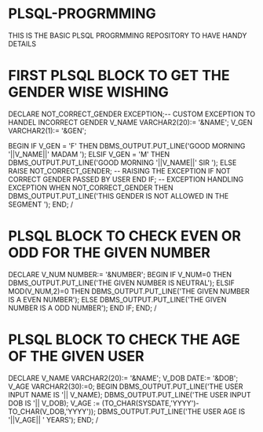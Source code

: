 # PLSQL-PROGRMMING
THIS IS THE BASIC PLSQL PROGRMMING REPOSITORY TO HAVE HANDY DETAILS 


# FIRST PLSQL BLOCK TO GET THE GENDER WISE WISHING 

DECLARE
    NOT_CORRECT_GENDER EXCEPTION;-- CUSTOM EXCEPTION TO HANDEL INCORRECT GENDER
    V_NAME VARCHAR2(20):= '&NAME';
    V_GEN VARCHAR2(1):= '&GEN';
    
BEGIN
    IF V_GEN = 'F' THEN
        DBMS_OUTPUT.PUT_LINE('GOOD MORNING '||V_NAME||' MADAM ');
    ELSIF V_GEN = 'M' THEN
         DBMS_OUTPUT.PUT_LINE('GOOD MORNING '||V_NAME||' SIR ');
    ELSE 
        RAISE NOT_CORRECT_GENDER; -- RAISING THE EXCEPTION IF NOT CORRECT GENDER PASSED BY USER
    END IF;
      -- EXCEPTION HANDLING
EXCEPTION
        WHEN NOT_CORRECT_GENDER  THEN
            DBMS_OUTPUT.PUT_LINE('THIS GENDER IS NOT ALLOWED IN THE SEGMENT ');
END;
/


# PLSQL BLOCK TO CHECK EVEN OR ODD FOR THE GIVEN NUMBER
DECLARE
    V_NUM NUMBER:= '&NUMBER';
BEGIN
    IF V_NUM=0 THEN
        DBMS_OUTPUT.PUT_LINE('THE GIVEN NUMBER IS NEUTRAL');
    ELSIF MOD(V_NUM,2)=0 THEN
        DBMS_OUTPUT.PUT_LINE('THE GIVEN NUMBER IS A EVEN NUMBER');
    ELSE
        DBMS_OUTPUT.PUT_LINE('THE GIVEN NUMBER IS A ODD NUMBER');
    END IF;
END;
/

# PLSQL BLOCK TO CHECK THE AGE OF THE GIVEN USER

DECLARE
    V_NAME VARCHAR2(20):= '&NAME';
    V_DOB DATE:= '&DOB';
    V_AGE VARCHAR2(30):=0;
BEGIN
    DBMS_OUTPUT.PUT_LINE('THE USER INPUT NAME IS '|| V_NAME);
    DBMS_OUTPUT.PUT_LINE('THE USER INPUT DOB IS '|| V_DOB);
    V_AGE := (TO_CHAR(SYSDATE,'YYYY')-TO_CHAR(V_DOB,'YYYY'));
    DBMS_OUTPUT.PUT_LINE('THE USER AGE IS '||V_AGE|| ' YEARS');
END;
/
